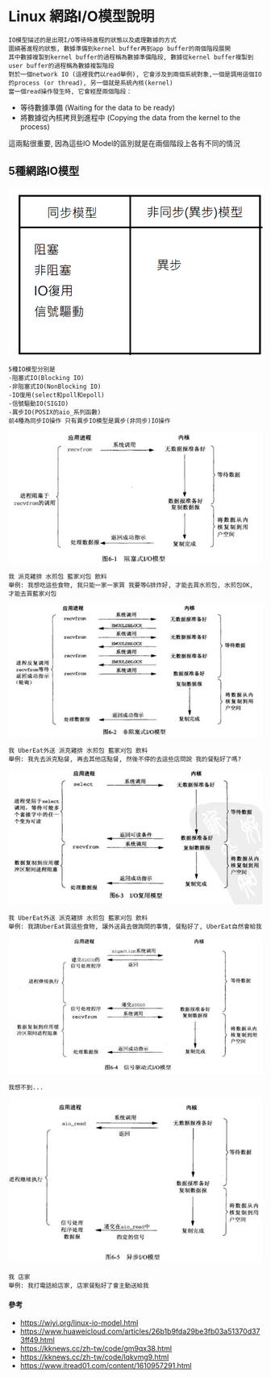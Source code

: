 # Linux 網路I/O模型說明
```
IO模型描述的是出現I/O等待時進程的狀態以及處理數據的方式
圍繞著進程的狀態, 數據準備到kernel buffer再到app buffer的兩個階段展開
其中數據複製到kernel buffer的過程稱為數據準備階段, 數據從kernel buffer複製到user buffer的過程稱為數據複製階段
對於一個network IO (這裡我們以read舉例), 它會涉及到兩個系統對象,一個是調用這個IO的process (or thread), 另一個就是系統內核(kernel)
當一個read操作發生時, 它會經歷兩個階段：
```
- 等待數據準備 (Waiting for the data to be ready)
- 將數據從內核拷貝到進程中 (Copying the data from the kernel to the process)

這兩點很重要, 因為這些IO Model的區別就是在兩個階段上各有不同的情況

## 5種網路IO模型

![分類](IO/分類.png)
```
5種IO模型分別是
-阻塞式IO(Blocking IO)
-非阻塞式IO(NonBlocking IO)
-IO復用(select和poll和epoll)
-信號驅動IO(SIGIO)
-異步IO(POSIX的aio_系列函數)
前4種為同步IO操作 只有異步IO模型是異步(非同步)IO操作
```

![阻塞](IO/Blocking_IO.jpg)

```
我 派克雞排 水煎包 藍家刈包 飲料
舉例: 我想吃這些食物, 我只能一家一家買 我要等G排炸好, 才能去買水煎包, 水煎包OK, 才能去買藍家刈包
```


![非阻塞](IO/NonBlocking_IO.jpg)
```
我 UberEat外送 派克雞排 水煎包 藍家刈包 飲料
舉例: 我先去派克點餐, 再去其他店點餐, 然後不停的去這些店問說 我的餐點好了嗎?
```

![復用](IO/復用_IO.jpg)
```
我 UberEat外送 派克雞排 水煎包 藍家刈包 飲料
舉例: 我請UberEat買這些食物, 讓外送員去做詢問的事情, 餐點好了, UberEat自然會給我 
```

![信號](IO/信號_IO.jpg)
```
我想不到...
```

![異步](IO/非同步_IO.jpg)
```
我 店家
舉例: 我打電話給店家, 店家餐點好了會主動送給我
```
#### 參考
- https://wiyi.org/linux-io-model.html
- https://www.huaweicloud.com/articles/26b1b9fda29be3fb03a51370d373ff49.html
- https://kknews.cc/zh-tw/code/gm9qx38.html
- https://kknews.cc/zh-tw/code/lqkvmg9.html
- https://www.itread01.com/content/1610957291.html